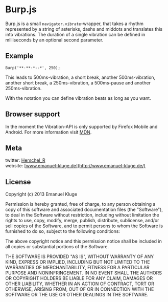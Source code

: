# Burp.js #

Burp.js is a small `navigator.vibrate`-wrapper, that takes a rhythm represented by a string of asterisks, dashs and middots and translates this into vibrations. The duration of a single vibration can be defined in milliseconds by an optional second parameter.

## Example ##


	Burp('**·**·*--*', 250);

This leads to 500ms-vibration, a short break, another 500ms-vibration, another short break, a 250ms-vibration, a 500ms-pause and another 250ms-vibration.

With the notation you can define vibration beats as long as you want.

## Browser support ##

In the moment the Vibration-API is only supported by Firefox Mobile and Android. For more information visit [MDN](https://developer.mozilla.org/en-US/docs/DOM/window.navigate.vibrate).

## Meta ##


twitter: [Herschel_R](http://twitter.com/Herschel_R)<br>
website: [www.emanuel-kluge.de](http://www.emanuel-kluge.de/)


## License ##

Copyright (c) 2013 Emanuel Kluge

Permission is hereby granted, free of charge, to any person obtaining
a copy of this software and associated documentation files (the
"Software"), to deal in the Software without restriction, including
without limitation the rights to use, copy, modify, merge, publish,
distribute, sublicense, and/or sell copies of the Software, and to
permit persons to whom the Software is furnished to do so, subject to
the following conditions:

The above copyright notice and this permission notice shall be
included in all copies or substantial portions of the Software.

THE SOFTWARE IS PROVIDED "AS IS", WITHOUT WARRANTY OF ANY KIND,
EXPRESS OR IMPLIED, INCLUDING BUT NOT LIMITED TO THE WARRANTIES OF
MERCHANTABILITY, FITNESS FOR A PARTICULAR PURPOSE AND
NONINFRINGEMENT. IN NO EVENT SHALL THE AUTHORS OR COPYRIGHT HOLDERS BE
LIABLE FOR ANY CLAIM, DAMAGES OR OTHER LIABILITY, WHETHER IN AN ACTION
OF CONTRACT, TORT OR OTHERWISE, ARISING FROM, OUT OF OR IN CONNECTION
WITH THE SOFTWARE OR THE USE OR OTHER DEALINGS IN THE SOFTWARE.